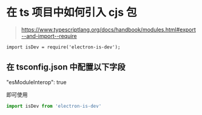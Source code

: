 # 在 ts 项目中如何引入 cjs 包

> https://www.typescriptlang.org/docs/handbook/modules.html#export--and-import--require

```
import isDev = require('electron-is-dev');
```

## 在 tsconfig.json 中配置以下字段

"esModuleInterop": true

即可使用

```ts
import isDev from 'electron-is-dev'
```

